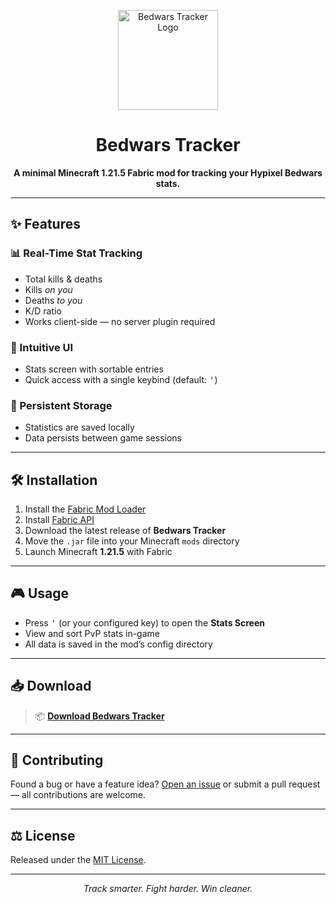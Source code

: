 <p align="center">
  <img src="https://i.imgur.com/kNri6KC.png" alt="Bedwars Tracker Logo" width="160">
</p>

<h1 align="center">Bedwars Tracker</h1>

<p align="center">
  <strong>A minimal Minecraft 1.21.5 Fabric mod for tracking your Hypixel Bedwars stats.</strong>
</p>

---

## ✨ Features

### 📊 Real-Time Stat Tracking
- Total kills & deaths
- Kills *on you*
- Deaths *to you*
- K/D ratio
- Works client-side — no server plugin required

### 🧾 Intuitive UI
- Stats screen with sortable entries
- Quick access with a single keybind (default: <kbd>'</kbd>)

### 💾 Persistent Storage
- Statistics are saved locally
- Data persists between game sessions

---

## 🛠 Installation

1. Install the [Fabric Mod Loader](https://fabricmc.net/)
2. Install [Fabric API](https://modrinth.com/mod/fabric-api)
3. Download the latest release of **Bedwars Tracker**
4. Move the `.jar` file into your Minecraft `mods` directory
5. Launch Minecraft **1.21.5** with Fabric

---

## 🎮 Usage

- Press <kbd>'</kbd> (or your configured key) to open the **Stats Screen**
- View and sort PvP stats in-game
- All data is saved in the mod’s config directory

---

## 📥 Download

> 📦 [**Download Bedwars Tracker**](https://your-mod-link.com/bedwars-tracker.zip)

---

## 🤝 Contributing

Found a bug or have a feature idea? [Open an issue](https://github.com/yourname/bedwars-tracker/issues) or submit a pull request — all contributions are welcome.

---

## ⚖ License

Released under the [MIT License](LICENSE).

---

<p align="center">
  <em>Track smarter. Fight harder. Win cleaner.</em>
</p>
